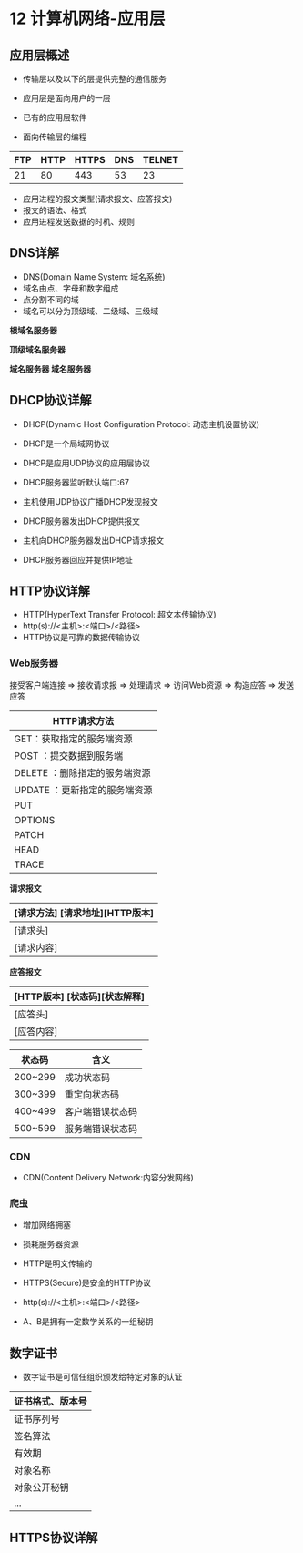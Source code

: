 # 12 计算机网络-应用层

## 应用层概述 

- 传输层以及以下的层提供完整的通信服务 
- 应用层是面向用户的一层



- 已有的应用层软件 
- 面向传输层的编程 



| **FTP** | **HTTP** | **HTTPS** | **DNS** | **TELNET** |
| ------- | -------- | --------- | ------- | ---------- |
| 21      | 80       | 443       | 53      | 23        |



- 应用进程的报文类型(请求报文、应答报文) 
- 报文的语法、格式
- 应用进程发送数据的时机、规则 



## DNS详解

- DNS(Domain Name System: 域名系统) 
- 域名由点、字母和数字组成
- 点分割不同的域 
- 域名可以分为顶级域、二级域、三级域 



**根域名服务器** 

**顶级域名服务器** 

**域名服务器 域名服务器** 



## DHCP协议详解 

- DHCP(Dynamic Host Configuration Protocol: 动态主机设置协议) 
- DHCP是一个局域网协议
- DHCP是应用UDP协议的应用层协议 



- DHCP服务器监听默认端口:67
- 主机使用UDP协议广播DHCP发现报文 
- DHCP服务器发出DHCP提供报文
- 主机向DHCP服务器发出DHCP请求报文 
- DHCP服务器回应并提供IP地址 



## HTTP协议详解 

- HTTP(HyperText Transfer Protocol: 超文本传输协议) 
- http(s)://<主机>:<端口>/<路径> 
- HTTP协议是可靠的数据传输协议 

### Web服务器

接受客户端连接  =>  接收请求报  => 处理请求  => 访问Web资源  =>  构造应答  =>  发送应答 

| HTTP请求方法 |
| -------------------- |
| GET：获取指定的服务端资源                  |
| POST   ：提交数据到服务端              |
| DELETE   ：删除指定的服务端资源            |
| UPDATE  ：更新指定的服务端资源             |
| PUT                  |
| OPTIONS              |
| PATCH                |
| HEAD                 |
| TRACE               |

**请求报文** 

| [请求方法] [请求地址][HTTP版本] |
| ----------------------------------------------------------- |
| [请求头]                                                    |
| [请求内容]                                                  |

**应答报文** 

| [HTTP版本] [状态码][状态解释]|
| --------------------------------------------------------- |
| [应答头]                                                  |
| [应答内容]                                                |



| 状态码  | 含义             |
| ------- | ---------------- |
| 200~299 | 成功状态码      |
| 300~399 | 重定向状态码     |
| 400~499 | 客户端错误状态码 |
| 500~599 | 服务端错误状态码 |



### **CDN** 

- CDN(Content Delivery Network:内容分发网络) 

### **爬虫** 

- 增加网络拥塞 
- 损耗服务器资源



- HTTP是明文传输的
- HTTPS(Secure)是安全的HTTP协议 
- http(s)://<主机>:<端口>/<路径> 



- A、B是拥有一定数学关系的一组秘钥 



## **数字证书** 

- 数字证书是可信任组织颁发给特定对象的认证 

| **证书格式、版本号** |
| -------------------- |
| 证书序列号           |
| 签名算法             |
| 有效期               |
| 对象名称             |
| 对象公开秘钥         |
| ...                 |



## HTTPS协议详解 

